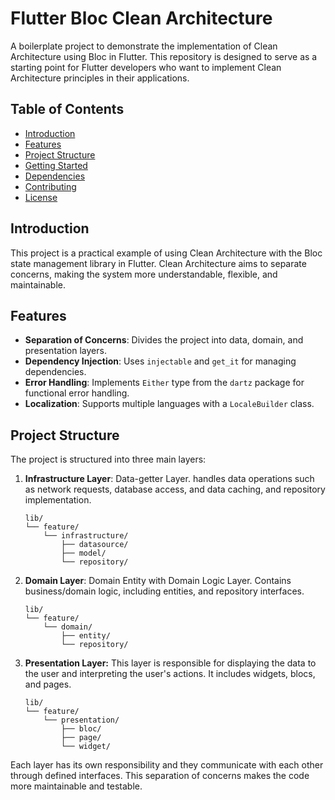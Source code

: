 # Flutter Bloc Clean Architecture

A boilerplate project to demonstrate the implementation of Clean Architecture using Bloc in Flutter. This repository is designed to serve as a starting point for Flutter developers who want to implement Clean Architecture principles in their applications.

## Table of Contents
- [Introduction](#introduction)
- [Features](#features)
- [Project Structure](#project-structure)
- [Getting Started](#getting-started)
- [Dependencies](#dependencies)
- [Contributing](#contributing)
- [License](#license)

## Introduction
This project is a practical example of using Clean Architecture with the Bloc state management library in Flutter. Clean Architecture aims to separate concerns, making the system more understandable, flexible, and maintainable.

## Features
- **Separation of Concerns**: Divides the project into data, domain, and presentation layers.
- **Dependency Injection**: Uses `injectable` and `get_it` for managing dependencies.
- **Error Handling**: Implements `Either` type from the `dartz` package for functional error handling.
- **Localization**: Supports multiple languages with a `LocaleBuilder` class.

## Project Structure
The project is structured into three main layers:

1. **Infrastructure Layer**: Data-getter Layer. handles data operations such as network requests, database access, and data caching, and repository implementation.


    ```
    lib/
    └── feature/
        └── infrastructure/
            ├── datasource/
            ├── model/
            └── repository/
    ```

2. **Domain Layer**: Domain Entity with Domain Logic Layer. Contains business/domain logic, including entities, and repository interfaces.

    ```
    lib/
    └── feature/
        └── domain/
            ├── entity/
            └── repository/
    ```

3. **Presentation Layer:** This layer is responsible for displaying the data to the user and interpreting the user's actions. It includes widgets, blocs, and pages.

    ```
    lib/
    └── feature/
        └── presentation/
            ├── bloc/
            ├── page/
            └── widget/
    ```

Each layer has its own responsibility and they communicate with each other through defined interfaces. This separation of concerns makes the code more maintainable and testable.
